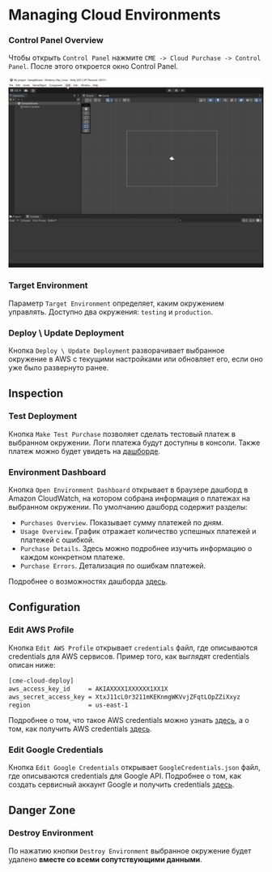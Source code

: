 # Managing Cloud Environments

### <a id="control-panel"></a> Control Panel Overview

Чтобы открыть `Control Panel` нажмите `CME -> Cloud Purchase -> Control Panel`. После этого откроется окно Control Panel.

![](../assets/open-control-panel.gif)

### <a id="target-environment"></a> Target Environment

Параметр `Target Environment` определяет, каким окружением управлять. Доступно два окружения: `testing` и `production`. 

### <a id="deploy"></a> Deploy \ Update Deployment

Кнопка `Deploy \ Update Deployment` разворачивает выбранное окружение в AWS с текущими настройками или обновляет его, если оно уже было развернуто ранее.

## Inspection

### <a id="make-test-purchase"></a> Test Deployment

Кнопка `Make Test Purchase` позволяет сделать тестовый платеж в выбранном окружении. Логи платежа будут доступны в консоли. Также платеж можно будет увидеть на [дашборде](#environment-dashboard).

### <a id="environment-dashboard"></a> Environment Dashboard

Кнопка `Open Environment Dashboard` открывает в браузере дашборд в Amazon CloudWatch, на котором собрана информация о платежах на выбранном окружении. По умолчанию дашборд содержит разделы:

 * `Purchases Overview`. Показывает сумму платежей по дням.
 * `Usage Overview`. График отражает количество успешных платежей и платежей с ошибкой.
 * `Purchase Details`. Здесь можно подробнее изучить информацию о каждом конкретном платеже.
 * `Purchase Errors`. Детализация по ошибкам платежей.

Подробнее о возможностях дашборда [здесь](usage_statistics.md).

## Configuration

### <a id="edit-aws-profile"></a> Edit AWS Profile

Кнопка `Edit AWS Profile` открывает `credentials` файл, где описываются credentials для AWS сервисов. 
Пример того, как выглядят credentials описан ниже:
```
[cme-cloud-deploy]
aws_access_key_id     = AKIAXXXX1XXXXXX1XX1X
aws_secret_access_key = XtxJ11cL0r3211mKEKnmgWKVvjZFqtLOpZZiXxyz
region                = us-east-1
```

Подробнее о том, что такое AWS credentials можно узнать [здесь](https://docs.aws.amazon.com/cli/latest/userguide/cli-configure-files.html), а о том, как получить AWS credentials [здесь](https://docs.aws.amazon.com/sdk-for-javascript/v2/developer-guide/getting-your-credentials.html).

### <a id="edit-google-credentials"></a> Edit Google Credentials
Кнопка `Edit Google Credentials` открывает `GoogleCredentials.json` файл, где описываются credentials для Google API. Подробнее о том, как создать сервисный аккаунт Google и получить credentials [здесь](https://developers.google.com/workspace/guides/create-credentials#service-account).

## Danger Zone

### <a id="destroy-environment"></a> Destroy Environment
По нажатию кнопки `Destroy Environment` выбранное окружение будет удалено **вместе со всеми сопутствующими данными**.